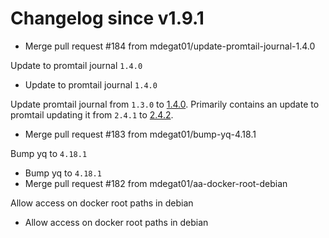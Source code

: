 # Changelog since v1.9.1
- Merge pull request #184 from mdegat01/update-promtail-journal-1.4.0

Update to promtail journal `1.4.0` 
- Update to promtail journal `1.4.0`

Update promtail journal from `1.3.0` to [1.4.0](https://github.com/mdegat01/promtail-journal/releases/tag/v1.4.0). Primarily contains an update to promtail updating it from `2.4.1` to [2.4.2](https://github.com/grafana/loki/releases/tag/v2.4.2). 
- Merge pull request #183 from mdegat01/bump-yq-4.18.1

Bump yq to `4.18.1` 
- Bump yq to `4.18.1` 
- Merge pull request #182 from mdegat01/aa-docker-root-debian

Allow access on docker root paths in debian 
- Allow access on docker root paths in debian 
